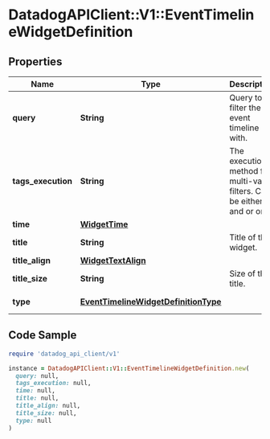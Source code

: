 # DatadogAPIClient::V1::EventTimelineWidgetDefinition

## Properties

| Name | Type | Description | Notes |
| ---- | ---- | ----------- | ----- |
| **query** | **String** | Query to filter the event timeline with. |  |
| **tags_execution** | **String** | The execution method for multi-value filters. Can be either and or or. | [optional] |
| **time** | [**WidgetTime**](WidgetTime.md) |  | [optional] |
| **title** | **String** | Title of the widget. | [optional] |
| **title_align** | [**WidgetTextAlign**](WidgetTextAlign.md) |  | [optional] |
| **title_size** | **String** | Size of the title. | [optional] |
| **type** | [**EventTimelineWidgetDefinitionType**](EventTimelineWidgetDefinitionType.md) |  | [default to &#39;event_timeline&#39;] |

## Code Sample

```ruby
require 'datadog_api_client/v1'

instance = DatadogAPIClient::V1::EventTimelineWidgetDefinition.new(
  query: null,
  tags_execution: null,
  time: null,
  title: null,
  title_align: null,
  title_size: null,
  type: null
)
```


